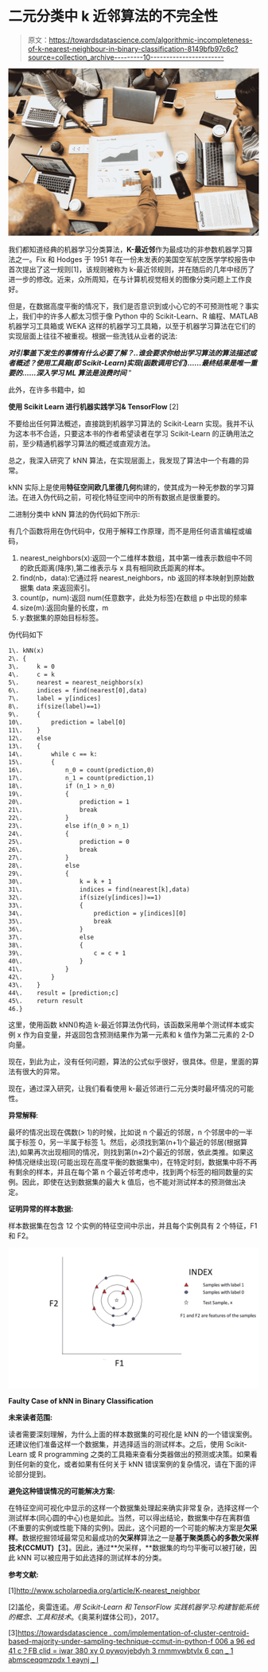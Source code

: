 # 二元分类中 k 近邻算法的不完全性

> 原文：<https://towardsdatascience.com/algorithmic-incompleteness-of-k-nearest-neighbour-in-binary-classification-8149bfb97c6c?source=collection_archive---------10----------------------->

![](img/2750ae6d4980ebaa2f0bb8afa8f43912.png)

我们都知道经典的机器学习分类算法，**K-最近邻**作为最成功的非参数机器学习算法之一。Fix 和 Hodges 于 1951 年在一份未发表的美国空军航空医学学校报告中首次提出了这一规则[1]，该规则被称为 k-最近邻规则，并在随后的几年中经历了进一步的修改。近来，众所周知，在与计算机视觉相关的图像分类问题上工作良好。

但是，在数据高度平衡的情况下，我们是否意识到或小心它的不可预测性呢？事实上，我们中的许多人都太习惯于像 Python 中的 Scikit-Learn、R 编程、MATLAB 机器学习工具箱或 WEKA 这样的机器学习工具箱，以至于机器学习算法在它们的实现层面上往往不被重视。根据一些洗钱从业者的说法:

***对引擎盖下发生的事情有什么必要了解？..谁会要求你给出学习算法的算法描述或者概述？使用工具箱(即 Scikit-Learn)实现(函数调用它们)……最终结果是唯一重要的……深入学习 ML 算法是浪费时间*** ”

此外，在许多书籍中，如

**使用 Scikit Learn 进行机器实践学习& TensorFlow** [2]

不要给出任何算法概述，直接跳到机器学习算法的 Scikit-Learn 实现。我并不认为这本书不合适，只要这本书的作者希望读者在学习 Scikit-Learn 的正确用法之前，至少精通机器学习算法的概述或直观方法。

总之，我深入研究了 kNN 算法，在实现层面上，我发现了算法中一个有趣的异常。

kNN 实际上是使用**特征空间欧几里德几何**构建的，使其成为一种无参数的学习算法。在进入伪代码之前，可视化特征空间中的所有数据点是很重要的。

二进制分类中 kNN 算法的伪代码如下所示:

有几个函数将用在伪代码中，仅用于解释工作原理，而不是用任何语言编程或编码，

1.  nearest_neighbors(x):返回一个二维样本数组，其中第一维表示数组中不同的欧氏距离(降序),第二维表示与 x 具有相同欧氏距离的样本。
2.  find(nb，data):它通过将 nearest_neighbors，nb 返回的样本映射到原始数据集 data 来返回索引。
3.  count(p，num):返回 num(任意数字，此处为标签)在数组 p 中出现的频率
4.  size(m):返回向量的长度，m
5.  y:数据集的原始目标标签。

伪代码如下

```
1\. kNN(x)
2\. {
3\.     k = 0
4\.     c = k
5\.     nearest = nearest_neighbors(x)
6\.     indices = find(nearest[0],data)
7\.     label = y[indices]
8\.     if(size(label)==1)
9\.     {
10\.        prediction = label[0]
11\.    }
12\.    else
13\.    {
14\.        while c == k:
15\.        {    
16\.            n_0 = count(prediction,0)
17\.            n_1 = count(prediction,1)
18\.            if (n_1 > n_0)
19\.            {
20\.                prediction = 1
21\.                break
22\.            }
23\.            else if(n_0 > n_1)
24\.            {
25\.                prediction = 0
26\.                break
27\.            }
28\.            else
29\.            {
30\.                k = k + 1               
31\.                indices = find(nearest[k],data)
32\.                if(size(y[indices])==1)
33\.                {
34\.                    prediction = y[indices][0]
35\.                    break
36\.                }
37\.                else
38\.                {
39\.                    c = c + 1
40\.                }
41\.            }                   
42\.        }
43\.    }    
44\.    result = [prediction;c]
45\.    return result    
46.}
```

这里，使用函数 kNN()构造 k-最近邻算法伪代码，该函数采用单个测试样本或实例 x 作为自变量，并返回包含预测结果作为第一元素和 k 值作为第二元素的 2-D 向量。

现在，到此为止，没有任何问题，算法的公式似乎很好，很具体。但是，里面的算法有很大的异常。

现在，通过深入研究，让我们看看使用 k-最近邻进行二元分类时最坏情况的可能性。

**异常解释**:

最坏的情况出现在偶数(> 1)的时候，比如说 n 个最近的邻居，n 个邻居中的一半属于标签 0，另一半属于标签 1。然后，必须找到第(n+1)个最近的邻居(根据算法),如果再次出现相同的情况，则找到第(n+2)个最近的邻居，依此类推。如果这种情况继续出现(可能出现在高度平衡的数据集中)，在特定时刻，数据集中将不再有剩余的样本，并且在每个第 n 个最近邻考虑中，找到两个标签的相同数量的实例。因此，即使在达到数据集的最大 k 值后，也不能对测试样本的预测做出决定。

**证明异常的样本数据:**

样本数据集在包含 12 个实例的特征空间中示出，并且每个实例具有 2 个特征，F1 和 F2。

![](img/a8bc63ef10f7702f0d07100b813cbe8a.png)

**Faulty Case of kNN in Binary Classification**

**未来读者范围:**

读者需要深刻理解，为什么上面的样本数据集的可视化是 kNN 的一个错误案例。还建议他们准备这样一个数据集，并选择适当的测试样本。之后，使用 Scikit-Learn 或 R programming 之类的工具箱来查看分类器做出的预测或决策。如果看到任何新的变化，或者如果有任何关于 kNN 错误案例的复杂情况，请在下面的评论部分提到。

**避免这种错误情况的可能解决方案:**

在特征空间可视化中显示的这样一个数据集处理起来确实非常复杂，选择这样一个测试样本(同心圆的中心)也是如此。当然，可以得出结论，数据集中存在离群值(不重要的实例或性能下降的实例)。因此，这个问题的一个可能的解决方案是**欠采样**。数据挖掘领域最常见和最成功的**欠采样**算法之一是**基于聚类质心的多数欠采样技术(CCMUT)**【3】。因此，通过**欠采样，**数据集的均匀平衡可以被打破，因此 kNN 可以被应用于如此选择的测试样本的分类。

**参考文献:**

[1]http://www.scholarpedia.org/article/K-nearest_neighbor

[2]盖伦，奥雷连诺。*用 Scikit-Learn 和 TensorFlow 实践机器学习:构建智能系统的概念、工具和技术*。《奥莱利媒体公司》，2017。

[3][https://towardsdatascience . com/implementation-of-cluster-centroid-based-majority-under-sampling-technique-ccmut-in-python-f 006 a 96 ed 41 c？FB clid = iwar 380 xy 0 pywovjebdyh 3 rnmmvwbtvlx 6 cqn _ 1 abmsceqqmzpdx 1 eaynj _ I](/implementation-of-cluster-centroid-based-majority-under-sampling-technique-ccmut-in-python-f006a96ed41c?fbclid=IwAR380Xy0pYWOvjEbdyH3dRnMMVwBtvlx6cqN_1aBMscEqqMZpDx1EAynj_I)